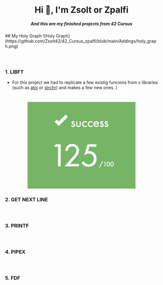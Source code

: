 <h1 align="center">Hi 👋, I'm Zsolt or Zpalfi</h1>
<h5 align="center">And this are my finished projects from 42 Cursus</h5>
## My Holy Graph
![Holy Graph](https://github.com/Zsolt42/42_Cursus_zpalfi/blob/main/Addings/holy_graph.png)
<h3>&nbsp;</h3>
<h3 align="left" href="https://github.com/Zsolt42/42_Cursus_zpalfi/tree/main/Libft">1. LIBFT</h3>

- For this project we had to replicate a few existig funcions from c libraries (such as [atoi](https://www.tutorialspoint.com/c_standard_library/c_function_atoi.htm) or [strchr](https://www.tutorialspoint.com/c_standard_library/c_function_strchr.htm)) and makes a few new ones.
)

<p align="center"><a><img src="https://github.com/Zsolt42/42_Cursus_zpalfi/blob/main/Addings/Libft_mark_2.png"></a></p>
<h3 align="left">2. GET NEXT LINE</h3>
<h3>&nbsp;</h3>
<h3 align="left">3. PRINTF</h3>
<h3>&nbsp;</h3>
<h3 align="left">4. PIPEX</h3>
<h3>&nbsp;</h3>
<h3 align="left">5. FDF</h3>

